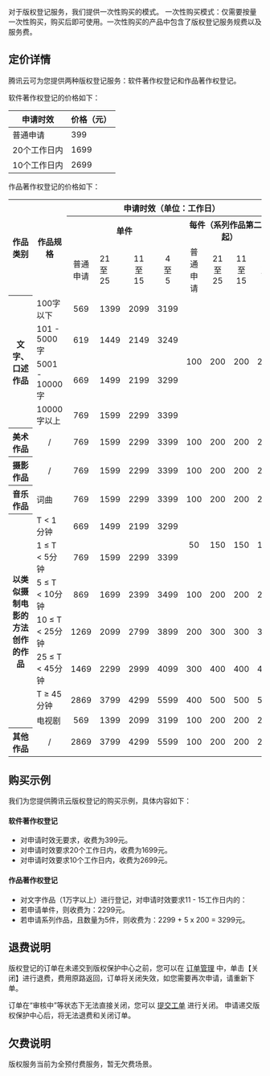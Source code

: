 对于版权登记服务，我们提供一次性购买的模式。
一次性购买模式：仅需要按量一次性购买，购买后即可使用。一次性购买的产品中包含了版权登记服务规费以及服务费。

## 定价详情
腾讯云可为您提供两种版权登记服务：软件著作权登记和作品著作权登记。

<span id="rjzz"></span>
软件著作权登记的价格如下：

| 申请时效 | 价格（元） | 
|---------|---------|
| 普通申请 | 399 | 
|20个工作日内|1699|
|10个工作日内|2699|



<span id="zpzz"></span>
作品著作权登记的价格如下：

<table>
<tbody><tr>
<th rowspan="3" align="center">作品类别
</th><th rowspan="3" align="center" style="
    width: 20%;
">作品规格
</th>
<th colspan="8" align="center">申请时效（单位：工作日）
</th>
</tr>

<tr>
<th colspan="4" align="center" style="
    width: 35%;
">单件
</th><th colspan="4" align="center" style="
    width: 35%;
">每件（系列作品第二件起）
</th>
</tr>

<tr>
<td align="center">普通<br>申请</td>
<td align="">21<br>至<br>25</td>
<td align="center">11<br>至<br>15</td>
<td align="center">4<br>至<br>5</td>
<td align="center">普通<br>申请</td>
<td align="center">21<br>至<br>25</td>
<td align="center">11<br>至<br>15</td>
<td align="center">4<br>至<br>5</td>
</tr>

<tr>
<th rowspan="4" align="center">文字、口述作品
</th><td>100字以下</td>
<td align="center">569</td>
<td align="center">1399</td>
<td align="center">2099</td>
<td align="center">3199</td>
<td rowspan="4" align="center">100</td>
<td rowspan="4" align="center">200</td>
<td rowspan="4" align="center">200</td>
<td rowspan="4" align="center">200</td>
</tr>

<tr>
<td>101 - 5000字</td>
<td align="center">619</td>
<td align="center">1449</td>
<td align="center">2149</td>
<td align="center">3249</td>
</tr>

<tr>
<td>5001 - 10000字</td>
<td align="center">669</td>
<td align="center">1499</td>
<td align="center">2199</td>
<td align="center">3299</td>
</tr>

<tr>
<td>10000字以上</td>
<td align="center">769</td>
<td align="center">1599</td>
<td align="center">2299</td>
<td align="center">3399</td>
</tr>

<tr>
<th align="center">美术作品
</th><td align="center">/</td>
<td align="center">769</td>
<td align="center">1599</td>
<td align="center">2299</td>
<td align="center">3399</td>
<td align="center">100</td>
<td align="center">200</td>
<td align="center">200</td>
<td align="center">200</td>
</tr>

<tr>
<th align="center">摄影作品
</th><td align="center">/</td>
<td align="center">769</td>
<td align="center">1599</td>
<td align="center">2299</td>
<td align="center">3399</td>
<td align="center">100</td>
<td align="center">200</td>
<td align="center">200</td>
<td align="center">200</td>
</tr>

<tr>
<th align="center">音乐作品
</th><td>词曲</td>
<td align="center">769</td>
<td align="center">1599</td>
<td align="center">2299</td>
<td align="center">3399</td>                   
<td align="center">100</td>
<td align="center">200</td>
<td align="center">200</td>
<td align="center">200</td>
</tr>


<tr>
<th rowspan="7" align="center">以类似摄<br>制电影的<br>方法创作<br>的作品
</th><td>T &lt; 1分钟</td>
<td align="center">669</td>
<td align="center">1499</td>
<td align="center">2199</td>
<td align="center">3299</td>
<td rowspan="2" align="center">50</td>               
<td rowspan="2" align="center">150</td>
<td rowspan="2" align="center">150</td>
<td rowspan="2" align="center">150</td>
</tr>

<tr>
<td>1 ≤ T < 5分钟</td>
<td align="center">769</td>
<td align="center">1599</td>
<td align="center">2299</td>           
<td align="center">3399</td>
</tr>

<tr>
<td>5 ≤ T < 10分钟</td>
<td align="center">869</td>
<td align="center">1699</td>
<td align="center">2399</td>        
<td align="center">3499</td>
<td align="center">100</td>
<td align="center">200</td>
<td align="center">200</td>
<td align="center">200</td>
</tr>

<tr>
<td>10 ≤ T < 25分钟</td>
<td align="center">1269</td>
<td align="center">2099</td>
<td align="center">2799</td>        
<td align="center">3899</td>
<td align="center">200</td>
<td align="center">300</td>
<td align="center">300</td>
<td align="center">300</td>
</tr>

<tr>
<td>25 ≤ T < 45分钟</td>
<td align="center">1469</td>
<td align="center">2299</td>
<td align="center">2999</td>
<td align="center">4099</td>
<td align="center">300</td>
<td align="center">400</td>
<td align="center">400</td>
<td align="center">400</td>
</tr>

<tr>
<td>T ≥ 45分钟</td>
<td align="center">2869</td>
<td align="center">3799</td>
<td align="center">4299</td>
<td align="center">5599</td>
<td align="center">400</td>
<td align="center">500</td>
<td align="center">500</td>
<td align="center">500</td>
</tr>

<tr>
<td>电视剧</td>
<td align="center">569</td>
<td align="center">1399</td>
<td align="center">2099</td>
<td align="center">3199</td>
<td align="center">100</td>
<td align="center">200</td>
<td align="center">200</td>
<td align="center">200</td>
</tr>

<tr>
<th align="center">其他作品
</th><td align="center">/ </td>
<td align="center">2869</td>
<td align="center">3799</td>
<td align="center">4299</td>
<td align="center">5599</td>
<td align="center">100</td>
<td align="center">200</td>
<td align="center">200</td>
<td align="center">200</td>
</tr>
</tbody></table>


## 购买示例
我们为您提供腾讯云版权登记的购买示例，具体内容如下：

#### 软件著作权登记
- 对申请时效无要求，收费为399元。
- 对申请时效要求20个工作日内，收费为1699元。
- 对申请时效要求10个工作日内，收费为2699元。

#### 作品著作权登记
- 对文字作品（1万字以上）进行登记，对申请时效要求11 - 15工作日内的：
- 若申请单件，则收费为：2299元。
- 若申请系列作品，且数量为5件，则收费为：2299 + 5 x 200 = 3299元。



## 退费说明
版权登记的订单在未递交到版权保护中心之前，您可以在 [订单管理](http://console.cloud.tencent.com/deal) 中，单击【关闭】进行退费，费用原路返回，订单将关闭失效，如您需要再次申请，请重新下单。

订单在“审核中”等状态下无法直接关闭，您可以 [提交工单](http://console.cloud.tencent.com/workorder/) 进行关闭。
申请递交版权保护中心后，将无法退费和关闭订单。



## 欠费说明
版权服务当前为全预付费服务，暂无欠费场景。








